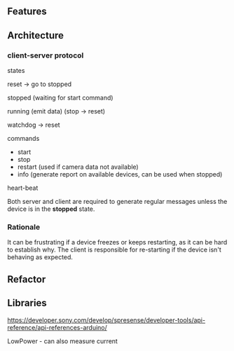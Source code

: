 ## Features

## Architecture

### client-server protocol


states

reset -> go to stopped

stopped (waiting for start command)

running (emit data) (stop -> reset)

watchdog -> reset


commands 

- start
- stop
- restart  (used if camera data not available)
- info (generate report on available devices, can be used when stopped)


heart-beat

Both server and client are required to generate regular messages unless the device is in the **stopped** state.


### Rationale

It can be frustrating if a device freezes or keeps restarting, as it can be hard to establish why.
The client is responsible for re-starting if the device isn't behaving as expected.


## Refactor


## Libraries

https://developer.sony.com/develop/spresense/developer-tools/api-reference/api-references-arduino/

LowPower  - can also measure current


